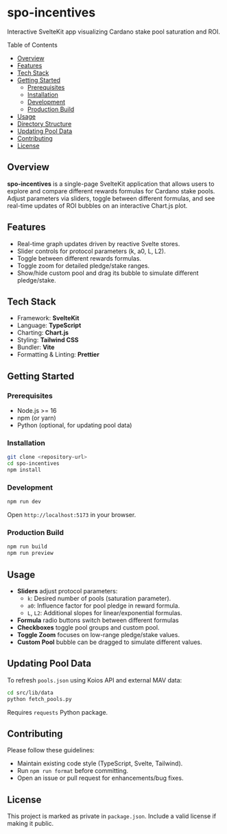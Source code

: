 # spo-incentives

Interactive SvelteKit app visualizing Cardano stake pool saturation and ROI.

Table of Contents

- [Overview](#overview)
- [Features](#features)
- [Tech Stack](#tech-stack)
- [Getting Started](#getting-started)
  - [Prerequisites](#prerequisites)
  - [Installation](#installation)
  - [Development](#development)
  - [Production Build](#production-build)
- [Usage](#usage)
- [Directory Structure](#directory-structure)
- [Updating Pool Data](#updating-pool-data)
- [Contributing](#contributing)
- [License](#license)

## Overview

**spo-incentives** is a single-page SvelteKit application that allows users to explore and compare different rewards formulas for Cardano stake pools. Adjust parameters via sliders, toggle between different formulas, and see real-time updates of ROI bubbles on an interactive Chart.js plot.

## Features

- Real-time graph updates driven by reactive Svelte stores.
- Slider controls for protocol parameters (k, a0, L, L2).
- Toggle between different rewards formulas.
- Toggle zoom for detailed pledge/stake ranges.
- Show/hide custom pool and drag its bubble to simulate different pledge/stake.

## Tech Stack

- Framework: **SvelteKit**
- Language: **TypeScript**
- Charting: **Chart.js**
- Styling: **Tailwind CSS**
- Bundler: **Vite**
- Formatting & Linting: **Prettier**

## Getting Started

### Prerequisites

- Node.js >= 16
- npm (or yarn)
- Python (optional, for updating pool data)

### Installation

```bash
git clone <repository-url>
cd spo-incentives
npm install
```

### Development

```bash
npm run dev
```

Open `http://localhost:5173` in your browser.

### Production Build

```bash
npm run build
npm run preview
```

## Usage

- **Sliders** adjust protocol parameters:
  - `k`: Desired number of pools (saturation parameter).
  - `a0`: Influence factor for pool pledge in reward formula.
  - `L`, `L2`: Additional slopes for linear/exponential formulas.
- **Formula** radio buttons switch between different formulas
- **Checkboxes** toggle pool groups and custom pool.
- **Toggle Zoom** focuses on low-range pledge/stake values.
- **Custom Pool** bubble can be dragged to simulate different values.

## Updating Pool Data

To refresh `pools.json` using Koios API and external MAV data:

```bash
cd src/lib/data
python fetch_pools.py
```

Requires `requests` Python package.

## Contributing

Please follow these guidelines:

- Maintain existing code style (TypeScript, Svelte, Tailwind).
- Run `npm run format` before committing.
- Open an issue or pull request for enhancements/bug fixes.

## License

This project is marked as private in `package.json`. Include a valid license if making it public.
